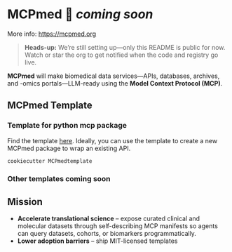 # MCPmed 🚧 *coming soon*

More info: https://mcpmed.org

> **Heads-up:** We’re still setting up—only this README is public for now. Watch or star the org to get notified when the code and registry go live.

**MCPmed** will make biomedical data services—APIs, databases, archives, and -omics portals—LLM-ready using the **Model Context Protocol (MCP)**.

## MCPmed Template

### Template for python mcp package
Find the template [here](https://github.com/MCPmed/Cookiecutter-MCPmed).
Ideally, you can use the template to create a new MCPmed package to wrap an existing API.
```bash
cookiecutter MCPmedtemplate
```

### Other templates coming soon



## Mission

* **Accelerate translational science** – expose curated clinical and molecular datasets through self-describing MCP manifests so agents can query datasets, cohorts, or biomarkers programmatically.  
* **Lower adoption barriers** – ship MIT-licensed templates
